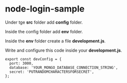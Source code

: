 # node-login-sample
Under tge **src** folder add **config** folder.

Inside the config folder add **env** folder.

Inside the **env** folder create a file **development.js**.

Write and configure this code inside your **development.js**.

```
export const devConfig = {
  port: 3000,
  database: 'YOUR_MONGO_DATABASE_CONNECTION_STRING',
  secret: 'PUTRANDOMCHARACTERSFORSECRET',
};
```
